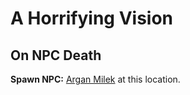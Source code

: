 # A Horrifying Vision


## On NPC Death

**Spawn NPC:**  [Argan Milek](/npc/207322) at this location.